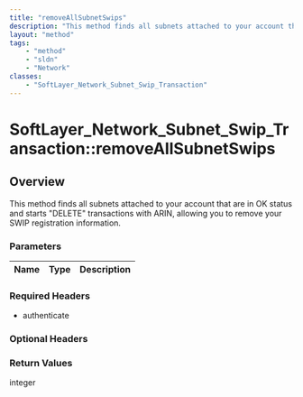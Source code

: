 ```yaml
---
title: "removeAllSubnetSwips"
description: "This method finds all subnets attached to your account that are in OK status and starts 'DELETE' transactions with ARIN,... "
layout: "method"
tags:
    - "method"
    - "sldn"
    - "Network"
classes:
    - "SoftLayer_Network_Subnet_Swip_Transaction"
---
```

# SoftLayer_Network_Subnet_Swip_Transaction::removeAllSubnetSwips
## Overview 
This method finds all subnets attached to your account that are in OK status and starts "DELETE" transactions with ARIN, allowing you to remove your SWIP registration information. 

### Parameters 
|Name | Type | Description |
| --- | --- | --- |


### Required Headers
* authenticate

### Optional Headers

### Return Values
integer

